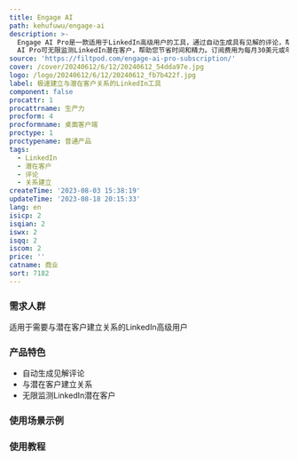 ```yaml
---
title: Engage AI
path: kehufuwu/engage-ai
description: >-
  Engage AI Pro是一款适用于LinkedIn高级用户的工具，通过自动生成具有见解的评论，帮助您更快地与潜在客户打开话题，建立关系。Engage
  AI Pro可无限监测LinkedIn潜在客户，帮助您节省时间和精力。订阅费用为每月30美元或年费300美元（享受两个月免费）。
source: 'https://filtpod.com/engage-ai-pro-subscription/'
cover: /cover/20240612/6/12/20240612_54dda97e.jpg
logo: /logo/20240612/6/12/20240612_fb7b422f.jpg
label: 极速建立与潜在客户关系的LinkedIn工具
component: false
procattr: 1
procattrname: 生产力
procform: 4
procformname: 桌面客户端
proctype: 1
proctypename: 普通产品
tags:
  - LinkedIn
  - 潜在客户
  - 评论
  - 关系建立
createTime: '2023-08-03 15:38:19'
updateTime: '2023-08-18 20:15:33'
lang: en
isicp: 2
isqian: 2
iswx: 2
isqq: 2
iscom: 2
price: ''
catname: 商业
sort: 7182
---
```




### 需求人群
适用于需要与潜在客户建立关系的LinkedIn高级用户

### 产品特色
- 自动生成见解评论
- 与潜在客户建立关系
- 无限监测LinkedIn潜在客户

### 使用场景示例


### 使用教程


  
